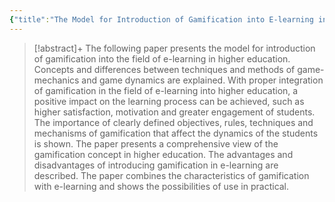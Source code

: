 ```yaml
---
{"title":"The Model for Introduction of Gamification into E-learning in Higher Education","authors":["[[Marko Urh]]","[[Goran Vukovic]]","[[Eva Jereb]]","[[Rok Pintar]]"],"date":"2015-07-01","processed":false,"tags":["gamification"],"dg-publish":true,"created":"2024-08-30","modified":"2024-09-13","permalink":"/20-literature-notes/urh2015/","dgPassFrontmatter":true,"updated":"2024-09-13"}
---
```



> [!abstract]+
> The following paper presents the model for introduction of gamification into the field of e-learning in higher education. Concepts and differences between techniques and methods of game-mechanics and game dynamics are explained. With proper integration of gamification in the field of e-learning into higher education, a positive impact on the learning process can be achieved, such as higher satisfaction, motivation and greater engagement of students. The importance of clearly defined objectives, rules, techniques and mechanisms of gamification that affect the dynamics of the students is shown. The paper presents a comprehensive view of the gamification concept in higher education. The advantages and disadvantages of introducing gamification in e-learning are described. The paper combines the characteristics of gamification with e-learning and shows the possibilities of use in practical.
